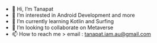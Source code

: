 - 👋 Hi, I’m Tanapat
- 👀 I’m interested in Android Development and more
- 🌱 I’m currently learning Kotlin and Surfing
- 💞️ I’m looking to collaborate on Metaverse
- 📫 How to reach me > email : tanapat.iam.au@gmail.com

<!---
kimau001/kimau001 is a ✨ special ✨ repository because its `README.md` (this file) appears on your GitHub profile.
You can click the Preview link to take a look at your changes.
--->
